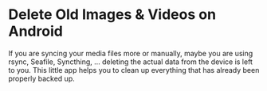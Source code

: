 # Delete Old Images & Videos on Android

If you are syncing your media files more or manually, maybe you are using rsync, Seafile, Syncthing, ... deleting the
actual data from the device is left to you. This little app helps you to clean up everything that has already been properly
backed up.